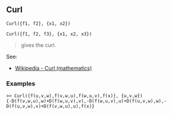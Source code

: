 ## Curl

```
Curl({f1, f2}, {x1, x2})
```

```
Curl({f1, f2, f3}, {x1, x2, x3})
```

> gives the curl.
 

See:  
* [Wikipedia - Curl (mathematics)](http://en.wikipedia.org/wiki/Curl_%28mathematics%29)

### Examples
```
>> Curl({f(u,v,w),f(v,w,u),f(w,u,v),f(x)}, {u,v,w})
{-D(f(v,w,u),w)+D(f(w,u,v),v),-D(f(w,u,v),u)+D(f(u,v,w),w),-D(f(u,v,w),v)+D(f(v,w,u),u),f(x)}
```

